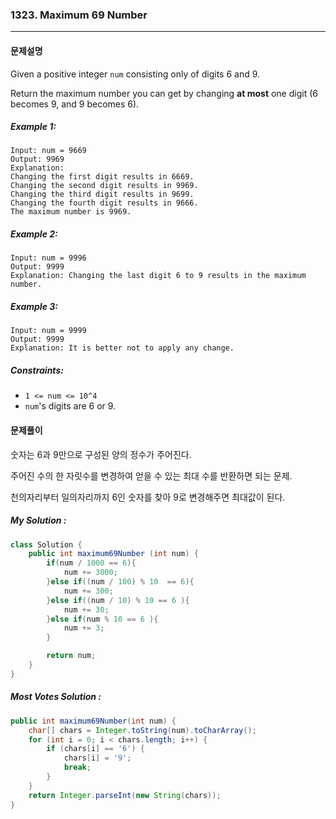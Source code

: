 ### 1323. Maximum 69 Number

---

#### 문제설명

Given a positive integer `num` consisting only of digits 6 and 9.

Return the maximum number you can get by changing **at most** one digit (6 becomes 9, and 9 becomes 6).

##### Example 1:

```
Input: num = 9669
Output: 9969
Explanation: 
Changing the first digit results in 6669.
Changing the second digit results in 9969.
Changing the third digit results in 9699.
Changing the fourth digit results in 9666. 
The maximum number is 9969.
```

##### Example 2:

```
Input: num = 9996
Output: 9999
Explanation: Changing the last digit 6 to 9 results in the maximum number.
```

##### Example 3:

```
Input: num = 9999
Output: 9999
Explanation: It is better not to apply any change.
```

##### Constraints:

- `1 <= num <= 10^4`
- `num`'s digits are 6 or 9.



#### 문제풀이

숫자는 6과 9만으로 구성된 양의 정수가 주어진다.

주어진 수의 한 자릿수를 변경하여 얻을 수 있는 최대 수를 반환하면 되는 문제.

천의자리부터 일의자리까지 6인 숫자를 찾아 9로 변경해주면 최대값이 된다.

##### My Solution :

```java
class Solution {
    public int maximum69Number (int num) {
        if(num / 1000 == 6){
            num += 3000;
        }else if((num / 100) % 10  == 6){
            num += 300;
        }else if((num / 10) % 10 == 6 ){
            num += 30;
        }else if(num % 10 == 6 ){
            num += 3;
        }

        return num;
    }
}
```

##### Most Votes Solution :

```java
public int maximum69Number(int num) {
	char[] chars = Integer.toString(num).toCharArray();
	for (int i = 0; i < chars.length; i++) {
		if (chars[i] == '6') {
			chars[i] = '9';
			break;
		}
	}
	return Integer.parseInt(new String(chars));
}
```

